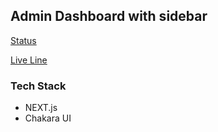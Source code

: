 ## Admin Dashboard with sidebar
[Status](https://img.shields.io/badge/Status-Live-green)

[Live Line](https://next-admin-dashboard-jade.vercel.app/)

### Tech Stack
- NEXT.js
- Chakara UI